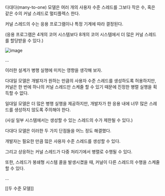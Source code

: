 다대다(many-to-one) 모델은 여러 개의 사용자 수준 스레드를 그보다 작은 수, 혹은 같은 수의 커널 스레드로 멀티플렉스 한다.

커널 스레드의 수는 응용 프로그램이나 특정 기계에 따라 결정된다.

(응용 프로그램은 4개의 코어 시스템보다 8개의 코어 시스템에서 더 많은 커널 스레드를 할당받을 수 있다.)

![image](https://user-images.githubusercontent.com/116250393/213480851-0fd182eb-ebfb-4494-b131-a341a490abe9.png)

...

이러한 설계가 병행 실행에 미치는 영향을 생각해 보자.

다대일 모델은 개발자가 원하는 만큼의 사용자 수준 스레드를 생성하도록 허용하지만, 커널은 한 번에 하나의 커널 스레드만 스케줄 할 수 있기 때문에 진정한 병렬 실행을 획득할 수 없다.

일대일 모델은 더 많은 병행 실행을 제공하지만, 개발자가 한 응용 내에 너무 많은 스레드를 생성하지 않도록 주의해야 한다.

(사실 일부 시스템에서는 생성할 수 있는 스레드의 수가 제한될 수 있다.)

다대다 모델은 이러한 두 가지 단점들을 어느 정도 해결했다.

개발자는 필요한 만큼 많은 사용자 수준 스레드를 생성할 수 있다.

그리고 상응하는 커널 스레드가 다중 처리기에서 병렬로 수행될 수 있다.

또한, 스레드가 봉쇄형 시스템 콜을 발생시켰을 때, 커널이 다른 스레드의 수행을 스케줄 할 수 있다.

...

[[두 수준 모델]]